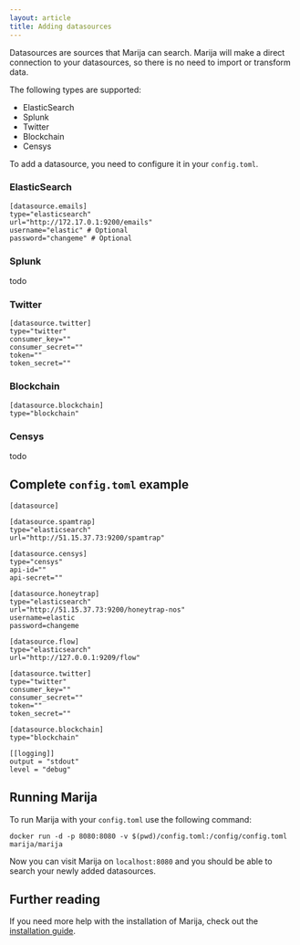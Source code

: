 ```yaml
---
layout: article
title: Adding datasources
---
```


Datasources are sources that Marija can search. Marija will make a direct
connection to your datasources, so there is no need to import or transform data.

The following types are supported:
* ElasticSearch
* Splunk
* Twitter
* Blockchain
* Censys

To add a datasource, you need to configure it in your `config.toml`.

### ElasticSearch
```
[datasource.emails]
type="elasticsearch"
url="http://172.17.0.1:9200/emails"
username="elastic" # Optional
password="changeme" # Optional
```

### Splunk
todo

### Twitter
```
[datasource.twitter]
type="twitter"
consumer_key=""
consumer_secret=""
token=""
token_secret=""
```

### Blockchain
```
[datasource.blockchain]
type="blockchain"
```

### Censys
todo

## Complete `config.toml` example
```
[datasource]

[datasource.spamtrap]
type="elasticsearch"
url="http://51.15.37.73:9200/spamtrap"

[datasource.censys]
type="censys"
api-id=""
api-secret=""

[datasource.honeytrap]
type="elasticsearch"
url="http://51.15.37.73:9200/honeytrap-nos"
username=elastic
password=changeme

[datasource.flow]
type="elasticsearch"
url="http://127.0.0.1:9209/flow"

[datasource.twitter]
type="twitter"
consumer_key=""
consumer_secret=""
token=""
token_secret=""

[datasource.blockchain]
type="blockchain"

[[logging]]
output = "stdout"
level = "debug"
```

## Running Marija

To run Marija with your `config.toml` use the following command:
```
docker run -d -p 8080:8080 -v $(pwd)/config.toml:/config/config.toml marija/marija
```

Now you can visit Marija on `localhost:8080` and you should be able to search
your newly added datasources.

## Further reading

If you need more help with the installation of Marija, check out the
[installation guide](/installation.html).